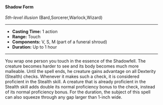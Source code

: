 #### Shadow Form
*5th-level illusion* (Bard,Sorcerer,Warlock,Wizard)
___
- **Casting Time:** 1 action
- **Range:** Touch
- **Components:** V, S, M (part of a funeral shroud)
- **Duration:** Up to 1 hour
---
You wrap one person you touch in the essence of
the Shadowfell. The creature becomes harder to see
and its body becomes much more malleable. Until
the spell ends, he creature gains advantage on all
Dexterity (Stealth) checks. Whenever it makes such
a check, it is considered proficient in the Stealth
skill. A creature that is already proficient in the
Stealth skill adds double its normal proficiency
bonus to the check, instead of its normal
proficiency bonus. For the duration, the subject of
this spell can also squeeze through any gap larger
than 1-inch wide.
